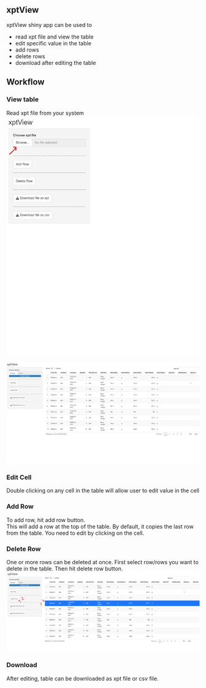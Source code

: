 ## xptView
xptView shiny app can be used to
- read xpt file and view the table
- edit specific value in the table
- add rows
- delete rows
- download after editing the table

## Workflow

### View table

Read xpt file from your system  
![landing page](documents/landing_page.jpg)  

![example](documents/example.jpg)  


### Edit Cell
Double clicking on any cell in the table will allow user to edit value in the cell  

### Add Row
To add row, hit add row button.  
This will add a row at the top of the table. By default, it copies the last row
from the table. You need to edit by clicking on the cell.  

### Delete Row
One or more rows can be deleted at once.
First select row/rows you want to delete in the table. Then 
hit delete row button.  
![delete](documents/delete.jpg)  

### Download
After editing, table can be downloaded as xpt file or csv file.



